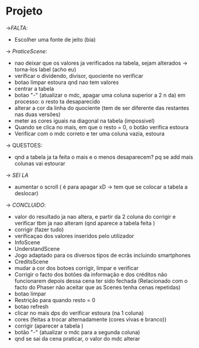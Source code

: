 # Projeto
->*FALTA*:
* Escolher uma fonte de jeito (bia) 

-> *PraticeScene*:
* nao deixar que os valores ja verificados na tabela, sejam alterados -> torna-los label  (acho eu) 
* verificar o dividendo, divisor, quociente no verificar 
* botao limpar estoura qnd nao tem valores 
* centrar a tabela 
* botao "-" (atualizar o mdc, apagar uma coluna superior a 2 n da) em processo: o resto ta desaparecido
* alterar a cor da linha do quociente (tem de ser diferente das restantes nas duas versões)
* meter as cores iguais na diagonal na tabela (impossivel) 
* Quando se clica no mais, em que o resto = 0, o botão verifica estoura
* Verificar com o mdc correto e ter uma coluna vazia, estoura 

-> QUESTOES: 
* qnd a tabela ja ta feita o mais e o menos desaparecem? pq se add mais colunas vai estourar
 

-> *SEI LA* 
* aumentar o scroll ( é para apagar xD -> tem que se colocar a tabela a deslocar)

-> *CONCLUIDO*:
* valor do resultado ja nao altera, e partir da 2 coluna do corrigir e verificar tbm ja nao alteram (qnd aparece a tabela feita ) 
* corrigir (fazer tudo)
* verificaçao dos valores inseridos pelo utilizador     
* InfoScene 
* UnderstandScene
* Jogo adaptado para os diversos tipos de ecrãs incluindo smartphones
*  CreditsScene
*  mudar a cor dos botoes corrigir, limpar e verificar
* Corrigir o facto dos botões da informação e dos créditos não funcionarem depois dessa cena ter sido fechada (Relacionado com o facto do Phaser não aceitar que as Scenes tenha cenas repetidas) 
* botao limpar 
* Restrição para quando resto = 0 
* botao refresh
* clicar no mais dps do verificar estoura (na 1 coluna)
* cores (feitas a trocar alternadamente (cores vivas e branco))
* corrigir (aparecer a tabela ) 
* botão "-" (atualizar o mdc para a segunda coluna)
* qnd se sai da cena praticar, o valor do mdc alterar
